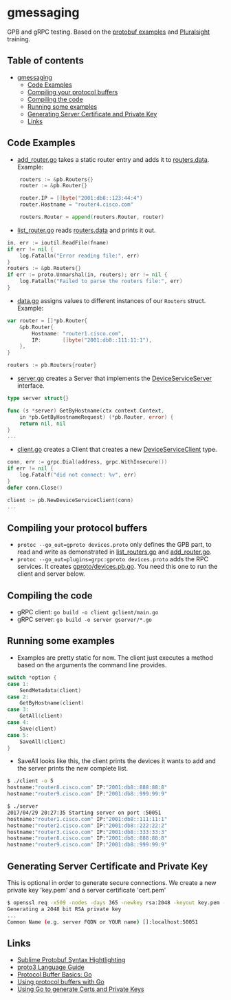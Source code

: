 # gmessaging

GPB and gRPC testing. Based on the [protobuf examples](https://github.com/google/protobuf/tree/master/examples) and [Pluralsight](https://www.pluralsight.com/) training.

## Table of contents

- [gmessaging](#gmessaging)
  * [Code Examples](#code-examples)
  * [Compiling your protocol buffers](#compiling-your-protocol-buffers)
  * [Compiling the code](#compiling-the-code)
  * [Running some examples](#running-some-examples)
  * [Generating Server Certificate and Private Key](#generating-server-certificate-and-private-key)
  * [Links](#links)

## Code Examples

* [add_router.go](add_router.go) takes a static router entry and adds it to [routers.data](routers.data). Example:

```go
	routers := &pb.Routers{}
	router := &pb.Router{}

	router.IP = []byte("2001:db8::123:44:4")
	router.Hostname = "router4.cisco.com"

	routers.Router = append(routers.Router, router)
```

* [list_router.go](list_router.go) reads [routers.data](routers.data) and prints it out.

```go
in, err := ioutil.ReadFile(fname)
if err != nil {
	log.Fatalln("Error reading file:", err)
}
routers := &pb.Routers{}
if err := proto.Unmarshal(in, routers); err != nil {
	log.Fatalln("Failed to parse the routers file:", err)
}
```

* [data.go](data.go) assigns values to different instances of our `Routers` struct. Example:

```go
var router = []*pb.Router{
	&pb.Router{
		Hostname: "router1.cisco.com",
		IP:       []byte("2001:db8::111:11:1"),
	},
}

routers := pb.Routers{router}
```

* [server.go](gserver/main.go) creates a Server that implements the [DeviceServiceServer](gproto/devices.pb.go#L256) interface.

```go
type server struct{}

func (s *server) GetByHostname(ctx context.Context,
	in *pb.GetByHostnameRequest) (*pb.Router, error) {
	return nil, nil
}
...
```

* [client.go](gclient/main.go) creates a Client that creates a new [DeviceServiceClient](gproto/devices.pb.go#L165) type.

```go
conn, err := grpc.Dial(address, grpc.WithInsecure())
if err != nil {
	log.Fatalf("did not connect: %v", err)
}
defer conn.Close()

client := pb.NewDeviceServiceClient(conn)
...
```

## Compiling your protocol buffers

* `protoc --go_out=gproto devices.proto` only defines the GPB part, to read and write as demonstrated in [list_routers.go](list_routers.go) and [add_router.go](add_router.go).
* `protoc --go_out=plugins=grpc:gproto devices.proto` adds the RPC services. It creates [gproto/devices.pb.go](gproto/devices.pb.go). You need this one to run the client and server below.

## Compiling the code

* gRPC client: `go build -o client gclient/main.go`
* gRPC server: `go build -o server gserver/*.go`

## Running some examples

* Examples are pretty static for now. The client just executes a method based on the arguments the command line provides.

```go
switch *option {
case 1:
	SendMetadata(client)
case 2:
	GetByHostname(client)
case 3:
	GetAll(client)
case 4:
	Save(client)
case 5:
	SaveAll(client)
}
```
* SaveAll looks like this, the client prints the devices it wants to add and the server prints the new complete list.

```bash
$ ./client -o 5
hostname:"router8.cisco.com" IP:"2001:db8::888:88:8" 
hostname:"router9.cisco.com" IP:"2001:db8::999:99:9" 
```

```bash
$ ./server
2017/04/29 20:27:35 Starting server on port :50051
hostname:"router1.cisco.com" IP:"2001:db8::111:11:1" 
hostname:"router2.cisco.com" IP:"2001:db8::222:22:2" 
hostname:"router3.cisco.com" IP:"2001:db8::333:33:3" 
hostname:"router8.cisco.com" IP:"2001:db8::888:88:8" 
hostname:"router9.cisco.com" IP:"2001:db8::999:99:9"
```

## Generating Server Certificate and Private Key

This is optional in order to generate secure connections. We create a new private key 'key.pem' and a server certificate 'cert.pem'

```bash
$ openssl req -x509 -nodes -days 365 -newkey rsa:2048 -keyout key.pem -out cert.pem
Generating a 2048 bit RSA private key
...
Common Name (e.g. server FQDN or YOUR name) []:localhost:50051
```

## Links

* [Sublime Protobuf Syntax Hightlighting](https://packagecontrol.io/packages/Protobuf%20Syntax%20Hightlighting)
* [proto3 Language Guide](https://developers.google.com/protocol-buffers/docs/proto3)
* [Protocol Buffer Basics: Go](https://developers.google.com/protocol-buffers/docs/gotutorial)
* [Using protocol buffers with Go](https://github.com/golang/protobuf#using-protocol-buffers-with-go)
* [Using Go to generate Certs and Private Keys](http://www.kaihag.com/https-and-go/)